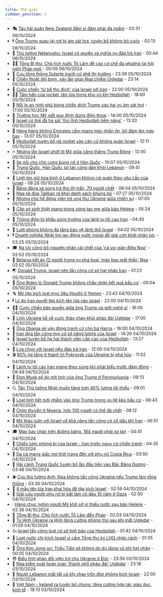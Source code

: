 ```yaml
---
title: Thế giới
sidebar_position: 2
---
```


<!-- vnexpress-the-gioi:START -->
- 🎭 [Tàu hải quân New Zealand đắm vì đâm phải đá ngầm](https://vnexpress.net/tau-hai-quan-new-zealand-dam-vi-dam-phai-da-ngam-4800745.html) - 03:31 06/10/2024
- 🕴 [Ông Trump quay lại nơi bị ám sát hụt, tuyên bố không bỏ cuộc](https://vnexpress.net/ong-trump-quay-lai-noi-bi-am-sat-hut-tuyen-bo-khong-bo-cuoc-4800712.html) - 02:13 06/10/2024
- 🤭 [Thủ tướng Netanyahu: Israel có quyền và nghĩa vụ đáp trả Iran](https://vnexpress.net/thu-tuong-netanyahu-israel-co-quyen-va-nghia-vu-dap-tra-iran-4800703.html) - 00:44 06/10/2024
- 🧑‍💻 [Tổng Bí thư, Chủ tịch nước Tô Lâm đề cao cơ chế đa phương tại hội nghị Pháp ngữ](https://vnexpress.net/tong-bi-thu-chu-tich-nuoc-to-lam-de-cao-co-che-da-phuong-tai-hoi-nghi-phap-ngu-4800699.html) - 00:09 06/10/2024
- 🦏 [Cựu tổng thống Duterte tranh cử ghế thị trưởng](https://vnexpress.net/cuu-tong-thong-duterte-tranh-cu-ghe-thi-truong-4800696.html) - 23:36 05/10/2024
- 🦒 [Chiến thuật dội bom, vây lấn giúp Nga chiếm Ugledar](https://vnexpress.net/chien-thuat-doi-bom-vay-lan-giup-nga-chiem-ugledar-4800181.html) - 23:14 05/10/2024
- 🌈 [Cuộc chiến &#39;tứ bề thọ địch&#39; của Israel với Iran](https://vnexpress.net/cuoc-chien-tu-be-tho-dich-cua-israel-voi-iran-4800114.html) - 22:00 05/10/2024
- 🧑‍🏫 [Tầm bắn của rocket, tên lửa trong kho vũ khí Hezbollah](https://vnexpress.net/tam-ban-cua-rocket-ten-lua-trong-kho-vu-khi-hezbollah-4796612.html) - 18:00 05/10/2024
- 🐲 [Nỗi lo an ninh phủ bóng chiến dịch Trump sau hai vụ ám sát hụt](https://vnexpress.net/noi-lo-an-ninh-phu-bong-chien-dich-trump-sau-hai-vu-am-sat-hut-4800210.html) - 17:00 05/10/2024
- 🦒 [Trường học Mỹ siết quy định dùng điện thoại](https://vnexpress.net/truong-hoc-my-siet-quy-dinh-dung-dien-thoai-4799957.html) - 14:00 05/10/2024
- 🐻 [Israel có thể đã hạ sát &#39;thủ lĩnh Hezbollah tiềm năng&#39;](https://vnexpress.net/israel-co-the-da-ha-sat-thu-linh-hezbollah-tiem-nang-4800653.html) - 13:33 05/10/2024
- 🚀 [Hãng hàng không Emirates cấm mang máy nhắn tin, bộ đàm lên máy bay](https://vnexpress.net/hang-hang-khong-emirates-cam-mang-may-nhan-tin-bo-dam-len-may-bay-4800649.html) - 13:07 05/10/2024
- 🥰 [Hezbollah tuyên bố nã rocket vào căn cứ không quân Israel](https://vnexpress.net/hezbollah-tuyen-bo-na-rocket-vao-can-cu-khong-quan-israel-4800645.html) - 12:11 05/10/2024
- 🔥 [Những lần Israel phớt lờ Mỹ giữa căng thẳng Trung Đông](https://vnexpress.net/nhung-lan-israel-phot-lo-my-giua-cang-thang-trung-dong-4800451.html) - 12:00 05/10/2024
- 🥳 [Xe nôi cho chó cưng bùng nổ ở Hàn Quốc](https://vnexpress.net/xe-noi-cho-cho-cung-bung-no-o-han-quoc-4800526.html) - 10:07 05/10/2024
- 💼 [Trung Quốc, Hàn Quốc sơ tán công dân khỏi Lebanon](https://vnexpress.net/trung-quoc-han-quoc-so-tan-cong-dan-khoi-lebanon-4800622.html) - 09:41 05/10/2024
- 🤡 [Lính gìn giữ hòa bình ở Lebanon không rút quân theo yêu cầu của Israel](https://vnexpress.net/linh-gin-giu-hoa-binh-o-lebanon-khong-rut-quan-theo-yeu-cau-cua-israel-4800608.html) - 08:26 05/10/2024
- 🌁 [Băng đảng xả súng trả thù thị trấn, 70 người chết](https://vnexpress.net/bang-dang-xa-sung-tra-thu-thi-tran-70-nguoi-chet-4800528.html) - 08:04 05/10/2024
- 🤩 [Nga sẽ đưa Taliban ra khỏi danh sách khủng bố](https://vnexpress.net/nga-se-dua-taliban-ra-khoi-danh-sach-khung-bo-4800521.html) - 07:27 05/10/2024
- 🎉 [Những chú hề động viên trẻ ung thư Ukraine giữa chiến sự](https://vnexpress.net/nhung-chu-he-dong-vien-tre-ung-thu-ukraine-giua-chien-su-4798408.html) - 07:00 05/10/2024
- 🎉 [Cặp sơ sinh thiệt mạng trong vòng tay mẹ giữa bão Helene](https://vnexpress.net/cap-so-sinh-thiet-mang-trong-vong-tay-me-giua-bao-helene-4800489.html) - 05:24 05/10/2024
- 🌁 [Thông điệp từ khẩu súng trường của lãnh tụ tối cao Iran](https://vnexpress.net/thong-diep-tu-khau-sung-truong-cua-lanh-tu-toi-cao-iran-4800436.html) - 04:45 05/10/2024
- 🌊 [Lưới phòng không đa tầng bảo vệ lãnh thổ Israel](https://vnexpress.net/luoi-phong-khong-da-tang-bao-ve-lanh-tho-israel-4800370.html) - 04:02 05/10/2024
- 🕴 [Doanh nghiệp Nhật tìm lao động nước ngoài để giải cơn khát nhân lực](https://vnexpress.net/doanh-nghiep-nhat-tim-lao-dong-nuoc-ngoai-de-giai-con-khat-nhan-luc-4800196.html) - 03:25 05/10/2024
- 🎓 [Na Uy công bố nguyên nhân cái chết của &#39;cá voi gián điệp Nga&#39;](https://vnexpress.net/na-uy-cong-bo-nguyen-nhan-cai-chet-cua-ca-voi-gian-diep-nga-4800447.html) - 02:53 05/10/2024
- 🦩 [Belarus kết án 12 người trong vụ phá hoại &#39;máy bay mắt thần&#39; Nga](https://vnexpress.net/belarus-ket-an-12-nguoi-trong-vu-pha-hoai-may-bay-mat-than-nga-4800450.html) - 02:02 05/10/2024
- 🌏 [Donald Trump: Israel nên tấn công cơ sở hạt nhân Iran](https://vnexpress.net/donald-trump-israel-nen-tan-cong-co-so-hat-nhan-iran-4800434.html) - 01:23 05/10/2024
- 🌋 [Ông Biden lo Donald Trump không chấp nhận kết quả bầu cử](https://vnexpress.net/ong-biden-lo-donald-trump-khong-chap-nhan-ket-qua-bau-cu-4800433.html) - 00:04 05/10/2024
- 🪜 [Mỹ tập kích loạt mục tiêu Houthi ở Yemen](https://vnexpress.net/my-tap-kich-loat-muc-tieu-houthi-o-yemen-4800431.html) - 23:43 04/10/2024
- 🕴 [Lý do Iran quyết tập kích tên lửa vào Israel](https://vnexpress.net/ly-do-iran-quyet-tap-kich-ten-lua-vao-israel-4799598.html) - 22:00 04/10/2024
- 🧑‍🏫 [Cuộc chiến bản quyền giữa ông Trump và giới nghệ sĩ](https://vnexpress.net/cuoc-chien-ban-quyen-giua-ong-trump-va-gioi-nghe-si-4794114.html) - 18:00 04/10/2024
- 🌮 [Lính Ukraine kể về cuộc tháo chạy khỏi pháo đài Ugledar](https://vnexpress.net/linh-ukraine-ke-ve-cuoc-thao-chay-khoi-phao-dai-ugledar-4800130.html) - 17:00 04/10/2024
- 🚦 [Ông Obama sẽ vận động tranh cử cho bà Harris](https://vnexpress.net/ong-obama-se-van-dong-tranh-cu-cho-ba-harris-4800422.html) - 16:00 04/10/2024
- 💫 [Iran dọa tấn công mọi cơ sở năng lượng của Israel](https://vnexpress.net/iran-doa-tan-cong-moi-co-so-nang-luong-cua-israel-4800401.html) - 14:26 04/10/2024
- 🤡 [Israel tuyên bố hạ hai thành viên cấp cao của Hezbollah](https://vnexpress.net/israel-tuyen-bo-ha-hai-thanh-vien-cap-cao-cua-hezbollah-4800390.html) - 13:27 04/10/2024
- 🦣 [Lựa chọn với Israel nếu đáp trả Iran](https://vnexpress.net/lua-chon-voi-israel-neu-dap-tra-iran-4800035.html) - 12:00 04/10/2024
- 🎬 [80% hạ tầng ở thành trì Pokrovsk của Ukraine bị phá hủy](https://vnexpress.net/80-ha-tang-o-thanh-tri-pokrovsk-cua-ukraine-bi-pha-huy-4800387.html) - 11:52 04/10/2024
- 🎉 [Lãnh tụ tối cao Iran mang theo súng khi phát biểu trước đám đông](https://vnexpress.net/lanh-tu-toi-cao-iran-mang-theo-sung-khi-phat-bieu-truoc-dam-dong-4800309.html) - 09:49 04/10/2024
- 🎡 [Elon Musk sẽ dự mít tinh của ông Trump ở Pennsylvania](https://vnexpress.net/elon-musk-se-du-mit-tinh-cua-ong-trump-o-pennsylvania-4800282.html) - 09:13 04/10/2024
- 🌜 [Tân Thủ tướng Nhật muốn tăng hơn 40% lương tối thiểu](https://vnexpress.net/tan-thu-tuong-nhat-muon-tang-hon-40-luong-toi-thieu-4800250.html) - 09:01 04/10/2024
- 🎡 [Loạt tình tiết mới nhắm vào ông Trump trong vụ lật kèo bầu cử](https://vnexpress.net/loat-tinh-tiet-moi-nham-vao-ong-trump-trong-vu-lat-keo-bau-cu-4800145.html) - 08:43 04/10/2024
- 🤗 [Chìm thuyền ở Nigeria, hơn 100 người có thể đã chết](https://vnexpress.net/chim-thuyen-o-nigeria-hon-100-nguoi-co-the-da-chet-4800238.html) - 08:12 04/10/2024
- 🦩 [Mỹ thảo luận với Israel về khả năng tấn công cơ sở dầu khí Iran](https://vnexpress.net/my-thao-luan-voi-israel-ve-kha-nang-tan-cong-co-so-dau-khi-iran-4800190.html) - 06:51 04/10/2024
- 🎓 [Máy bay cháy trên đường băng, 184 người phải sơ tán](https://vnexpress.net/may-bay-chay-tren-duong-bang-184-nguoi-phai-so-tan-4800137.html) - 04:41 04/10/2024
- 🌁 [Chiến lược phòng bị của Israel - Iran trước nguy cơ chiến tranh](https://vnexpress.net/chien-luoc-phong-bi-cua-israel-iran-truoc-nguy-co-chien-tranh-4799603.html) - 04:35 04/10/2024
- 🤩 [Da cá mang giấc mơ thời trang đến với phụ nữ Costa Rica](https://vnexpress.net/da-ca-mang-giac-mo-thoi-trang-den-voi-phu-nu-costa-rica-4799839.html) - 03:50 04/10/2024
- 👹 [Hải cảnh Trung Quốc tuyên bố lần đầu tiến vào Bắc Băng Dương](https://vnexpress.net/hai-canh-trung-quoc-tuyen-bo-lan-dau-tien-vao-bac-bang-duong-4800074.html) - 03:48 04/10/2024
- ⛽️ [Cựu thủ tướng Anh: Nga không tấn công Ukraine nếu Trump làm tổng thống](https://vnexpress.net/cuu-thu-tuong-anh-nga-khong-tan-cong-ukraine-neu-trump-lam-tong-thong-4800046.html) - 03:36 04/10/2024
- 🚀 [4 mẫu tên lửa Iran khai hỏa để tập kích Israel](https://vnexpress.net/4-mau-ten-lua-iran-khai-hoa-de-tap-kich-israel-4799600.html) - 02:59 04/10/2024
- 🎡 [Giải cứu người phụ nữ bị bắt làm cô dâu 10 năm ở Gaza](https://vnexpress.net/giai-cuu-nguoi-phu-nu-bi-bat-lam-co-dau-10-nam-o-gaza-4800043.html) - 02:50 04/10/2024
- 🕯 [Hàng chục nghìn người Mỹ khổ sở vì thiếu nước sau bão Helene](https://vnexpress.net/hang-chuc-nghin-nguoi-my-kho-so-vi-thieu-nuoc-sau-bao-helene-4799858.html) - 02:36 04/10/2024
- 🐻 [Tổng Bí thư, Chủ tịch nước Tô Lâm đến Pháp](https://vnexpress.net/tong-bi-thu-chu-tich-nuoc-to-lam-den-phap-4800051.html) - 02:03 04/10/2024
- 🚦 [Tư lệnh Ukraine ra lệnh tăng cường phòng thủ sau khi mất Ugledar](https://vnexpress.net/tu-lenh-ukraine-ra-lenh-tang-cuong-phong-thu-sau-khi-mat-ugledar-4800044.html) - 01:59 04/10/2024
- 👍 [Israel tấn công loạt cơ sở tình báo của Hezbollah](https://vnexpress.net/israel-tan-cong-loat-co-so-tinh-bao-cua-hezbollah-4800026.html) - 01:42 04/10/2024
- 🚀 [Loạt nước chỉ trích Israel vì cấm Tổng thư ký LHQ nhập cảnh](https://vnexpress.net/loat-nuoc-chi-trich-israel-vi-cam-tong-thu-ky-lhq-nhap-canh-4800024.html) - 01:05 04/10/2024
- 🌮 [Ông Kim Jong-un: Triều Tiên sẽ không do dự dùng vũ khí hạt nhân](https://vnexpress.net/ong-kim-jong-un-trieu-tien-se-khong-do-du-dung-vu-khi-hat-nhan-4800018.html) - 00:05 04/10/2024
- 😎 [Biểu tình phản đối viện trợ cho Ukraine ở Đức](https://vnexpress.net/bieu-tinh-phan-doi-vien-tro-cho-ukraine-o-duc-4800015.html) - 23:56 03/10/2024
- 🐲 [Nga kiểm soát hoàn toàn &#39;thành phố pháo đài&#39; Ugledar](https://vnexpress.net/nga-kiem-soat-hoan-toan-thanh-pho-phao-dai-ugledar-4800001.html) - 23:18 03/10/2024
- 💫 [Người Lebanon mất tất cả khi chạy trốn đòn không kích Israel](https://vnexpress.net/nguoi-lebanon-mat-tat-ca-khi-chay-tron-don-khong-kich-israel-4799213.html) - 22:00 03/10/2024
- 👀 [Việt Nam - Ireland ra tuyên bố chung, tăng cường hợp tác giáo dục, kinh tế](https://vnexpress.net/viet-nam-ireland-ra-tuyen-bo-chung-tang-cuong-hop-tac-giao-duc-kinh-te-4800010.html) - 18:13 03/10/2024<!-- vnexpress-the-gioi:END -->